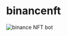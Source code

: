 # binancenft
![binance NFT bot](https://user-images.githubusercontent.com/4492335/149945039-7a6a3da0-5d82-49b0-9ffd-47d032fdec83.png)
